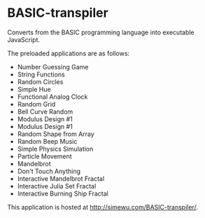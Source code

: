 # BASIC-transpiler
Converts from the BASIC programming language into executable JavaScript.

The preloaded applications are as follows:
- Number Guessing Game
- String Functions
- Random Circles
- Simple Hue
- Functional Analog Clock
- Random Grid
- Bell Curve Random
- Modulus Design #1
- Modulus Design #1
- Random Shape from Array
- Random Beep Music
- Simple Physics Simulation
- Particle Movement
- Mandelbrot
- Don't Touch Anything
- Interactive Mandelbrot Fractal
- Interactive Julia Set Fractal
- Interactive Burning Ship Fractal

This application is hosted at http://simewu.com/BASIC-transpiler/.
